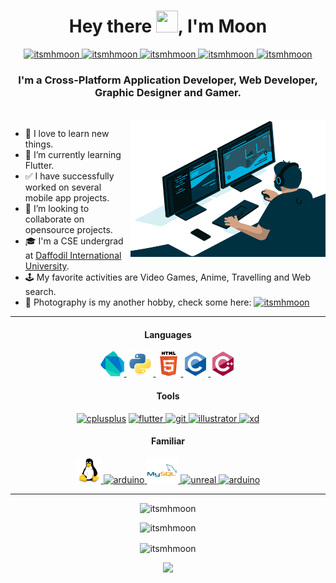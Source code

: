 <h1 align="center">Hey there <img src="icons/wave.gif" height="35" width="35">, I'm Moon</h1>

<p align="center">
  <a href="https://www.linkedin.com/in/itsmhmoon/" target="blank"><img src="https://img.shields.io/badge/-CONNECT-blue?style=flat-square&logo=Linkedin" alt="itsmhmoon" />
  <a href="https://twitter.com/itsmhmoon" target="blank"><img src="https://img.shields.io/twitter/follow/itsmhmoon?label=FOLLOW&logo=twitter&style=flat-square&color=007fc6" alt="itsmhmoon" />
  <a href="https://www.reddit.com/user/itsmhmoon" target="blank"><img src="https://img.shields.io/reddit/user-karma/combined/itsmhmoon?color=brightgreen&label=KARMA&logo=reddit&style=flat-square" alt="itsmhmoon" />
  <a href="https://www.behance.net/itsmhmoon" target="blank"><img src="https://img.shields.io/badge/SHOWCASE-0054F7?style=flat-square&logo=behance&logoColor=white" alt="itsmhmoon" />
  <a href="https://api.whatsapp.com/send/?phone=8801521107138" target="blank"><img src="https://img.shields.io/badge/CONTACT-25D366?style=flat-square&logo=whatsapp&logoColor=white" alt="itsmhmoon" />
  </a>
</p>

<h3 align="center">I'm a Cross-Platform Application Developer, Web Developer, Graphic Designer and Gamer.</h3>

<br>

<img align="right" src="images/Coding.gif" width="312" height="220" alt="GIF"/>

- 🎯 I love to learn new things.
- 🌱 I’m currently learning Flutter.
- ✅ I have successfully worked on several mobile app projects.
- 🔭 I’m looking to collaborate on opensource projects.
- 🎓 I'm a CSE undergrad at [Daffodil International University](https://daffodilvarsity.edu.bd/).
- 🕹 My favorite activities are Video Games, Anime, Travelling and Web search.
- 📸 Photography is my another hobby, check some here: <a href="https://www.flickr.com/photos/itsmhmoon/" target="blank"><img src="https://img.shields.io/badge/FLICKR-0062d8?style=flat&logo=flickr&logoColor=ff0084" alt="itsmhmoon" /> </a>

<hr />

<h4 align="center"> Languages </h4>
<p align="center">
<a href="https://dart.dev" target="_blank" rel="noreferrer"> <img src="https://raw.githubusercontent.com/devicons/devicon/master/icons/dart/dart-original.svg" alt="dart" width="38" height="40"/> </a> <a href="https://www.python.org" target="_blank" rel="noreferrer"> <img src="https://raw.githubusercontent.com/devicons/devicon/master/icons/python/python-original.svg" alt="python" width="43" height="40"/> </a> <a href="https://www.w3.org/html/" target="_blank" rel="noreferrer"> <img src="https://raw.githubusercontent.com/devicons/devicon/master/icons/html5/html5-original-wordmark.svg" alt="html5" width="40" height="40"/> </a> <a href="https://www.cprogramming.com/" target="_blank" rel="noreferrer"> <img src="https://raw.githubusercontent.com/devicons/devicon/master/icons/c/c-original.svg" alt="c" width="40" height="40"/> </a> <a href="https://www.w3schools.com/cpp/" target="_blank" rel="noreferrer"> <img src="https://raw.githubusercontent.com/devicons/devicon/master/icons/cplusplus/cplusplus-original.svg" alt="cplusplus" width="40" height="40"/></a>
</p>

<h4 align="center"> Tools </h4>
<p align="center">
<a href="https://code.visualstudio.com/" target="_blank" rel="noreferrer"> <img src="https://cdn.worldvectorlogo.com/logos/visual-studio-code-1.svg" alt="cplusplus" width="40" height="40"/></a> <a href="https://flutter.dev" target="_blank" rel="noreferrer"> <img src="https://cdn.worldvectorlogo.com/logos/flutter-logo.svg" alt="flutter" width="35" height="40"/> </a> <a href="https://git-scm.com/" target="_blank" rel="noreferrer"> <img src="https://www.vectorlogo.zone/logos/git-scm/git-scm-icon.svg" alt="git" width="40" height="40"/> </a> <a href="https://www.adobe.com/in/products/illustrator.html" target="_blank" rel="noreferrer"> <img src="https://cdn.worldvectorlogo.com/logos/adobe-illustrator-cc-2019.svg" alt="illustrator" width="40" height="40"/> </a> <a href="https://www.adobe.com/products/xd.html" target="_blank" rel="noreferrer"> <img src="https://cdn.worldvectorlogo.com/logos/adobe-xd.svg" alt="xd" width="40" height="40"/> </a>
</p>

<h4 align="center"> Familiar </h4>
<p align="center">
<a href="https://www.linux.org/" target="_blank" rel="noreferrer"> <img src="https://raw.githubusercontent.com/devicons/devicon/master/icons/linux/linux-original.svg" alt="linux" width="40" height="40"/> </a> <a href="https://www.office.com/" target="_blank" rel="noreferrer"> <img src="https://cdn.worldvectorlogo.com/logos/office-2.svg" alt="arduino" width="38" height="38"/> </a> <a href="https://www.mysql.com/" target="_blank" rel="noreferrer"> <img src="https://raw.githubusercontent.com/devicons/devicon/master/icons/mysql/mysql-original-wordmark.svg" alt="mysql" width="50" height="40"/> </a> <a href="https://unrealengine.com/" target="_blank" rel="noreferrer"> <img src="https://raw.githubusercontent.com/kenangundogan/fontisto/036b7eca71aab1bef8e6a0518f7329f13ed62f6b/icons/svg/brand/unreal-engine.svg" alt="unreal" width="42" height="42"/> </a> <a href="https://www.arduino.cc/" target="_blank" rel="noreferrer"> <img src="https://cdn.worldvectorlogo.com/logos/arduino-1.svg" alt="arduino" width="40" height="40"/> </a>
</p>

<hr/>
<p align="center">
  <img src="https://github-readme-streak-stats.herokuapp.com?user=itsmhmoon&theme=monokai&date_format=M%20j%5B%2C%20Y%5D&background=22272D&stroke=000000&ring=F43D62&currStreakNum=DFFF00&fire=DD2727&sideNums=40E0D0&currStreakLabel=DD2727&sideLabels=40E0D0D9&dates=FF7F50&border=FFFFFF" alt="itsmhmoon" width="400"/>
</p>
<p align="center">
  <img src="https://github-readme-stats.vercel.app/api?username=itsmhmoon&include_all_commits=true&show_icons=true&hide_title=true&title_color=F0FFFF&icon_color=FF8C00&text_color=40E0D0&layout=compact&bg_color=22272d" alt="itsmhmoon" width="400"/>
</p>
<p align="center">
  <img src="https://github-readme-stats.vercel.app/api/top-langs/?username=itsmhmoon&hide_title=true&text_color=40E0D0&show_icons=true&layout=compact&bg_color=22272d" alt="itsmhmoon" width="400" align="center"/>
</p>
<p align = "center">
  <img src="https://komarev.com/ghpvc/?username=itsmhmoon">
</p>
